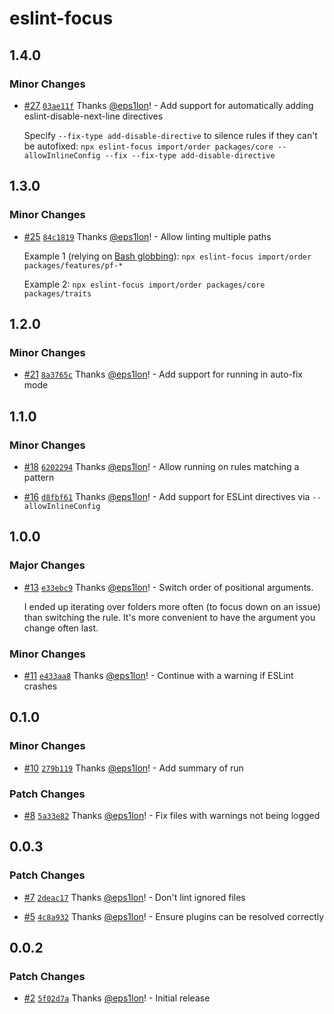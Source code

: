 # eslint-focus

## 1.4.0

### Minor Changes

- [#27](https://github.com/eps1lon/eslint-focus/pull/27) [`03ae11f`](https://github.com/eps1lon/eslint-focus/commit/03ae11f94b82198d111bd72bf122dc1a4a508219) Thanks [@eps1lon](https://github.com/eps1lon)! - Add support for automatically adding eslint-disable-next-line directives

  Specify `--fix-type add-disable-directive` to silence rules if they can't be autofixed: `npx eslint-focus import/order packages/core --allowInlineConfig --fix --fix-type add-disable-directive`

## 1.3.0

### Minor Changes

- [#25](https://github.com/eps1lon/eslint-focus/pull/25) [`84c1819`](https://github.com/eps1lon/eslint-focus/commit/84c18195d5c00b334cb18aaf214e9f4d2c9deff9) Thanks [@eps1lon](https://github.com/eps1lon)! - Allow linting multiple paths

  Example 1 (relying on [Bash globbing](https://tldp.org/LDP/abs/html/globbingref.html)): `npx eslint-focus import/order packages/features/pf-*`

  Example 2: `npx eslint-focus import/order packages/core packages/traits`

## 1.2.0

### Minor Changes

- [#21](https://github.com/eps1lon/eslint-focus/pull/21) [`8a3765c`](https://github.com/eps1lon/eslint-focus/commit/8a3765cfa4559d7e4de8ab98f1b3d35586c71b31) Thanks [@eps1lon](https://github.com/eps1lon)! - Add support for running in auto-fix mode

## 1.1.0

### Minor Changes

- [#18](https://github.com/eps1lon/eslint-focus/pull/18) [`6202294`](https://github.com/eps1lon/eslint-focus/commit/6202294bab7403e39fe0a9ab100a62d779d7b5f4) Thanks [@eps1lon](https://github.com/eps1lon)! - Allow running on rules matching a pattern

- [#16](https://github.com/eps1lon/eslint-focus/pull/16) [`d8fbf61`](https://github.com/eps1lon/eslint-focus/commit/d8fbf6172ecede4a4eebf4dff145c0689ed979ee) Thanks [@eps1lon](https://github.com/eps1lon)! - Add support for ESLint directives via `--allowInlineConfig`

## 1.0.0

### Major Changes

- [#13](https://github.com/eps1lon/eslint-focus/pull/13) [`e33ebc9`](https://github.com/eps1lon/eslint-focus/commit/e33ebc92f22f90f0dbd5b92e5f3ca1f81bcf99fb) Thanks [@eps1lon](https://github.com/eps1lon)! - Switch order of positional arguments.

  I ended up iterating over folders more often (to focus down on an issue) than switching the rule.
  It's more convenient to have the argument you change often last.

### Minor Changes

- [#11](https://github.com/eps1lon/eslint-focus/pull/11) [`e433aa8`](https://github.com/eps1lon/eslint-focus/commit/e433aa81e2b17428e27fa5932f61ee5fc4487822) Thanks [@eps1lon](https://github.com/eps1lon)! - Continue with a warning if ESLint crashes

## 0.1.0

### Minor Changes

- [#10](https://github.com/eps1lon/eslint-focus/pull/10) [`279b119`](https://github.com/eps1lon/eslint-focus/commit/279b119f8b385a5b6691f07c6ca02b00ed8d4e45) Thanks [@eps1lon](https://github.com/eps1lon)! - Add summary of run

### Patch Changes

- [#8](https://github.com/eps1lon/eslint-focus/pull/8) [`5a33e82`](https://github.com/eps1lon/eslint-focus/commit/5a33e82047a134f0efaf884f4d66079c13ec3491) Thanks [@eps1lon](https://github.com/eps1lon)! - Fix files with warnings not being logged

## 0.0.3

### Patch Changes

- [#7](https://github.com/eps1lon/eslint-focus/pull/7) [`2deac17`](https://github.com/eps1lon/eslint-focus/commit/2deac17fbc6d2ab51ef172845587a0f78351a17d) Thanks [@eps1lon](https://github.com/eps1lon)! - Don't lint ignored files

- [#5](https://github.com/eps1lon/eslint-focus/pull/5) [`4c8a932`](https://github.com/eps1lon/eslint-focus/commit/4c8a932b920112115e81f778e3c9f1992cd3a51a) Thanks [@eps1lon](https://github.com/eps1lon)! - Ensure plugins can be resolved correctly

## 0.0.2

### Patch Changes

- [#2](https://github.com/eps1lon/eslint-focus/pull/2) [`5f02d7a`](https://github.com/eps1lon/eslint-focus/commit/5f02d7a3dad4c21a79a79291647653b8edd30754) Thanks [@eps1lon](https://github.com/eps1lon)! - Initial release
